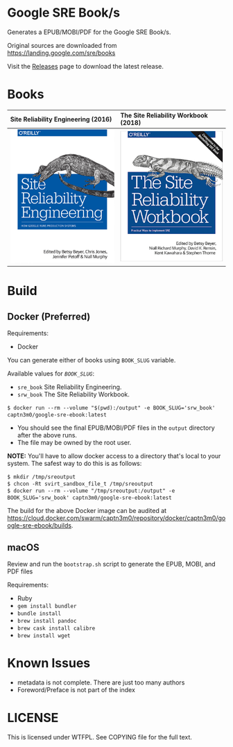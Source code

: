 # Google SRE Book/s

Generates a EPUB/MOBI/PDF for the Google SRE Book/s.

Original sources are downloaded from https://landing.google.com/sre/books

Visit the [Releases](https://github.com/captn3m0/google-sre-ebook/releases) page to download the latest release.

# Books

| Site Reliability Engineering (2016)                                                   | The Site Reliability Workbook (2018)                                                   |
|:--------------------------------------------------------------------------------------|:---------------------------------------------------------------------------------------|
| <img src="cover/sre-book.jpg" width="320" alt="site reliability engineering cover" /> | <img src="cover/workbook.jpg" width="320" alt="the site reliability workbook cover" /> |

# Build

## Docker (Preferred)

Requirements:

-   Docker

You can generate either of books using `BOOK_SLUG` variable.

Available values for *`BOOK_SLUG`*:
  - `sre_book` Site Reliability Engineering.
  - `srw_book` The Site Reliability Workbook.

```
$ docker run --rm --volume "$(pwd):/output" -e BOOK_SLUG='srw_book' captn3m0/google-sre-ebook:latest
```

-   You should see the final EPUB/MOBI/PDF files in the `output` directory after the above runs.
-   The file may be owned by the root user.

**NOTE:** You'll have to allow docker access to a directory that's local to your system. The safest way to do this is as follows:

```
$ mkdir /tmp/sreoutput
$ chcon -Rt svirt_sandbox_file_t /tmp/sreoutput
$ docker run --rm --volume "/tmp/sreoutput:/output" -e BOOK_SLUG='srw_book' captn3m0/google-sre-ebook:latest
```

The build for the above Docker image can be audited at <https://cloud.docker.com/swarm/captn3m0/repository/docker/captn3m0/google-sre-ebook/builds>.

## macOS

Review and run the `bootstrap.sh` script to generate the EPUB, MOBI, and PDF files

Requirements:

-   Ruby
-   `gem install bundler`
-   `bundle install`
-   `brew install pandoc`
-   `brew cask install calibre`
-   `brew install wget`

# Known Issues

-   metadata is not complete. There are just too many authors
-   Foreword/Preface is not part of the index

# LICENSE

This is licensed under WTFPL. See COPYING file for the full text.
